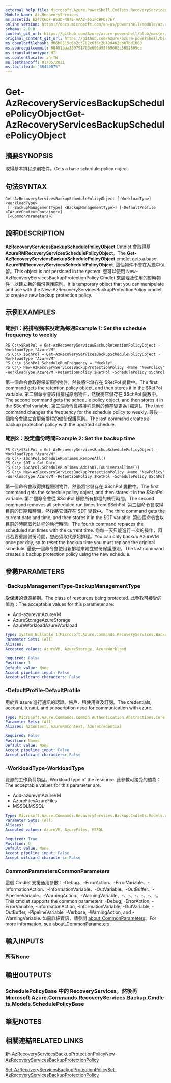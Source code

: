 ```yaml
---
external help file: Microsoft.Azure.PowerShell.Cmdlets.RecoveryServices.Backup.dll-Help.xml
Module Name: Az.RecoveryServices
ms.assetid: E247C6DF-B53D-487E-AAA2-551FCBFD77E7
online version: https://docs.microsoft.com/en-us/powershell/module/az.recoveryservices/get-azrecoveryservicesbackupschedulepolicyobject
schema: 2.0.0
content_git_url: https://github.com/Azure/azure-powershell/blob/master/src/RecoveryServices/RecoveryServices/help/Get-AzRecoveryServicesBackupSchedulePolicyObject.md
original_content_git_url: https://github.com/Azure/azure-powershell/blob/master/src/RecoveryServices/RecoveryServices/help/Get-AzRecoveryServicesBackupSchedulePolicyObject.md
ms.openlocfilehash: d66b8515c6b2c3782c6f6c2b49d462dbb7bd1660
ms.sourcegitcommit: 68451baa389791703e666d95469602c5652609ee
ms.translationtype: MT
ms.contentlocale: zh-TW
ms.lasthandoff: 01/05/2021
ms.locfileid: "98439075"
---
```

# <span data-ttu-id="0d070-101">Get-AzRecoveryServicesBackupSchedulePolicyObject</span><span class="sxs-lookup"><span data-stu-id="0d070-101">Get-AzRecoveryServicesBackupSchedulePolicyObject</span></span>

## <span data-ttu-id="0d070-102">摘要</span><span class="sxs-lookup"><span data-stu-id="0d070-102">SYNOPSIS</span></span>
<span data-ttu-id="0d070-103">取得基本排程原則物件。</span><span class="sxs-lookup"><span data-stu-id="0d070-103">Gets a base schedule policy object.</span></span>

## <span data-ttu-id="0d070-104">句法</span><span class="sxs-lookup"><span data-stu-id="0d070-104">SYNTAX</span></span>

```
Get-AzRecoveryServicesBackupSchedulePolicyObject [-WorkloadType] <WorkloadType>
 [[-BackupManagementType] <BackupManagementType>] [-DefaultProfile <IAzureContextContainer>]
 [<CommonParameters>]
```

## <span data-ttu-id="0d070-105">說明</span><span class="sxs-lookup"><span data-stu-id="0d070-105">DESCRIPTION</span></span>
<span data-ttu-id="0d070-106">**AzRecoveryServicesBackupSchedulePolicyObject** Cmdlet 會取得基 **AzureRMRecoveryServicesSchedulePolicyObject**。</span><span class="sxs-lookup"><span data-stu-id="0d070-106">The **Get-AzRecoveryServicesBackupSchedulePolicyObject** cmdlet gets a base **AzureRMRecoveryServicesSchedulePolicyObject**.</span></span>
<span data-ttu-id="0d070-107">這個物件不會在系統中保留。</span><span class="sxs-lookup"><span data-stu-id="0d070-107">This object is not persisted in the system.</span></span>
<span data-ttu-id="0d070-108">您可以使用 New-AzRecoveryServicesBackupProtectionPolicy Cmdlet 來處理及使用的暫時物件，以建立新的備份保護原則。</span><span class="sxs-lookup"><span data-stu-id="0d070-108">It is temporary object that you can manipulate and use with the New-AzRecoveryServicesBackupProtectionPolicy cmdlet to create a new backup protection policy.</span></span>

## <span data-ttu-id="0d070-109">示例</span><span class="sxs-lookup"><span data-stu-id="0d070-109">EXAMPLES</span></span>

### <span data-ttu-id="0d070-110">範例1：將排程頻率設定為每週</span><span class="sxs-lookup"><span data-stu-id="0d070-110">Example 1: Set the schedule frequency to weekly</span></span>
```
PS C:\>$RetPol = Get-AzRecoveryServicesBackupRetentionPolicyObject -WorkloadType "AzureVM" 
PS C:\> $SchPol = Get-AzRecoveryServicesBackupSchedulePolicyObject -WorkloadType "AzureVM" 
PS C:\> $SchPol.ScheduleRunFrequency = "Weekly"
PS C:\> New-AzRecoveryServicesBackupProtectionPolicy -Name "NewPolicy" -WorkloadType AzureVM -RetentionPolicy $RetPol -SchedulePolicy $SchPol
```

<span data-ttu-id="0d070-111">第一個命令會取得保留原則物件，然後將它儲存在 $RetPol 變數中。</span><span class="sxs-lookup"><span data-stu-id="0d070-111">The first command gets the retention policy object, and then stores it in the $RetPol variable.</span></span>
<span data-ttu-id="0d070-112">第二個命令會取得排程原則物件，然後將它儲存在 $SchPol 變數中。</span><span class="sxs-lookup"><span data-stu-id="0d070-112">The second command gets the schedule policy object, and then stores it in the $SchPol variable.</span></span>
<span data-ttu-id="0d070-113">第三個命令會將排程原則的頻率變更為 [每週]。</span><span class="sxs-lookup"><span data-stu-id="0d070-113">The third command changes the frequency for the schedule policy to weekly.</span></span>
<span data-ttu-id="0d070-114">最後一個命令會建立含更新排程的備份保護原則。</span><span class="sxs-lookup"><span data-stu-id="0d070-114">The last command creates a backup protection policy with the updated schedule.</span></span>

### <span data-ttu-id="0d070-115">範例2：設定備份時間</span><span class="sxs-lookup"><span data-stu-id="0d070-115">Example 2: Set the backup time</span></span>
```
PS C:\>$SchPol = Get-AzRecoveryServicesBackupSchedulePolicyObject -WorkloadType "AzureVM" 
PS C:\> $SchPol.ScheduleRunTimes.RemoveAll()
PS C:\> $DT = Get-Date
PS C:\> $SchPol.ScheduleRunTimes.Add($DT.ToUniversalTime())
PS C:\> New-AzRecoveryServicesBackupProtectionPolicy -Name "NewPolicy" -WorkloadType AzureVM -RetentionPolicy $RetPol -SchedulePolicy $SchPol
```

<span data-ttu-id="0d070-116">第一個命令會取得排程原則物件，然後將它儲存在 $SchPol 變數中。</span><span class="sxs-lookup"><span data-stu-id="0d070-116">The first command gets the schedule policy object, and then stores it in the $SchPol variable.</span></span>
<span data-ttu-id="0d070-117">第二個命令會從 $SchPol 移除所有排程的執行時間。</span><span class="sxs-lookup"><span data-stu-id="0d070-117">The second command removes all scheduled run times from $SchPol.</span></span>
<span data-ttu-id="0d070-118">第三個命令會取得目前的日期和時間，然後將它儲存在 $DT 變數中。</span><span class="sxs-lookup"><span data-stu-id="0d070-118">The third command gets the current date and time, and then stores it in the $DT variable.</span></span>
<span data-ttu-id="0d070-119">第四個命令會以目前的時間取代排程的執行時間。</span><span class="sxs-lookup"><span data-stu-id="0d070-119">The fourth command replaces the scheduled run times with the current time.</span></span>
<span data-ttu-id="0d070-120">您每一天只能進行一次的操作，因此若要重設備份時間，您必須取代原始排程。</span><span class="sxs-lookup"><span data-stu-id="0d070-120">You can only backup AzureVM once per day, so to reset the backup time you must replace the original schedule.</span></span>
<span data-ttu-id="0d070-121">最後一個命令會使用新排程來建立備份保護原則。</span><span class="sxs-lookup"><span data-stu-id="0d070-121">The last command creates a backup protection policy using the new schedule.</span></span>

## <span data-ttu-id="0d070-122">參數</span><span class="sxs-lookup"><span data-stu-id="0d070-122">PARAMETERS</span></span>

### <span data-ttu-id="0d070-123">-BackupManagementType</span><span class="sxs-lookup"><span data-stu-id="0d070-123">-BackupManagementType</span></span>
<span data-ttu-id="0d070-124">受保護的資源類別。</span><span class="sxs-lookup"><span data-stu-id="0d070-124">The class of resources being protected.</span></span> <span data-ttu-id="0d070-125">此參數可接受的值為：</span><span class="sxs-lookup"><span data-stu-id="0d070-125">The acceptable values for this parameter are:</span></span>
- <span data-ttu-id="0d070-126">Add-azurevm</span><span class="sxs-lookup"><span data-stu-id="0d070-126">AzureVM</span></span> 
- <span data-ttu-id="0d070-127">AzureStorage</span><span class="sxs-lookup"><span data-stu-id="0d070-127">AzureStorage</span></span>
- <span data-ttu-id="0d070-128">AzureWorkload</span><span class="sxs-lookup"><span data-stu-id="0d070-128">AzureWorkload</span></span>

```yaml
Type: System.Nullable`1[Microsoft.Azure.Commands.RecoveryServices.Backup.Cmdlets.Models.BackupManagementType]
Parameter Sets: (All)
Aliases:
Accepted values: AzureVM, AzureStorage, AzureWorkload

Required: False
Position: 1
Default value: None
Accept pipeline input: False
Accept wildcard characters: False
```

### <span data-ttu-id="0d070-129">-DefaultProfile</span><span class="sxs-lookup"><span data-stu-id="0d070-129">-DefaultProfile</span></span>
<span data-ttu-id="0d070-130">用於與 azure 進行通訊的認證、帳戶、租使用者及訂閱。</span><span class="sxs-lookup"><span data-stu-id="0d070-130">The credentials, account, tenant, and subscription used for communication with azure.</span></span>

```yaml
Type: Microsoft.Azure.Commands.Common.Authentication.Abstractions.Core.IAzureContextContainer
Parameter Sets: (All)
Aliases: AzContext, AzureRmContext, AzureCredential

Required: False
Position: Named
Default value: None
Accept pipeline input: False
Accept wildcard characters: False
```

### <span data-ttu-id="0d070-131">-WorkloadType</span><span class="sxs-lookup"><span data-stu-id="0d070-131">-WorkloadType</span></span>
<span data-ttu-id="0d070-132">資源的工作負荷類型。</span><span class="sxs-lookup"><span data-stu-id="0d070-132">Workload type of the resource.</span></span> <span data-ttu-id="0d070-133">此參數可接受的值為：</span><span class="sxs-lookup"><span data-stu-id="0d070-133">The acceptable values for this parameter are:</span></span>
- <span data-ttu-id="0d070-134">Add-azurevm</span><span class="sxs-lookup"><span data-stu-id="0d070-134">AzureVM</span></span> 
- <span data-ttu-id="0d070-135">AzureFiles</span><span class="sxs-lookup"><span data-stu-id="0d070-135">AzureFiles</span></span>
- <span data-ttu-id="0d070-136">MSSQL</span><span class="sxs-lookup"><span data-stu-id="0d070-136">MSSQL</span></span>


```yaml
Type: Microsoft.Azure.Commands.RecoveryServices.Backup.Cmdlets.Models.WorkloadType
Parameter Sets: (All)
Aliases:
Accepted values: AzureVM, AzureFiles, MSSQL

Required: True
Position: 0
Default value: None
Accept pipeline input: False
Accept wildcard characters: False
```

### <span data-ttu-id="0d070-137">CommonParameters</span><span class="sxs-lookup"><span data-stu-id="0d070-137">CommonParameters</span></span>
<span data-ttu-id="0d070-138">這個 Cmdlet 支援通用參數：-Debug、-ErrorAction、-ErrorVariable、-InformationAction、-InformationVariable、-OutVariable、-OutBuffer、-PipelineVariable、-WarningAction、-WarningVariable、-、-、-、-、-、-。</span><span class="sxs-lookup"><span data-stu-id="0d070-138">This cmdlet supports the common parameters: -Debug, -ErrorAction, -ErrorVariable, -InformationAction, -InformationVariable, -OutVariable, -OutBuffer, -PipelineVariable, -Verbose, -WarningAction, and -WarningVariable.</span></span> <span data-ttu-id="0d070-139">如需詳細資訊，請參閱 [about_CommonParameters](http://go.microsoft.com/fwlink/?LinkID=113216)。</span><span class="sxs-lookup"><span data-stu-id="0d070-139">For more information, see [about_CommonParameters](http://go.microsoft.com/fwlink/?LinkID=113216).</span></span>

## <span data-ttu-id="0d070-140">輸入</span><span class="sxs-lookup"><span data-stu-id="0d070-140">INPUTS</span></span>

### <span data-ttu-id="0d070-141">所有</span><span class="sxs-lookup"><span data-stu-id="0d070-141">None</span></span>

## <span data-ttu-id="0d070-142">輸出</span><span class="sxs-lookup"><span data-stu-id="0d070-142">OUTPUTS</span></span>

### <span data-ttu-id="0d070-143">SchedulePolicyBase 中的 RecoveryServices，然後再</span><span class="sxs-lookup"><span data-stu-id="0d070-143">Microsoft.Azure.Commands.RecoveryServices.Backup.Cmdlets.Models.SchedulePolicyBase</span></span>

## <span data-ttu-id="0d070-144">筆記</span><span class="sxs-lookup"><span data-stu-id="0d070-144">NOTES</span></span>

## <span data-ttu-id="0d070-145">相關連結</span><span class="sxs-lookup"><span data-stu-id="0d070-145">RELATED LINKS</span></span>

[<span data-ttu-id="0d070-146">新-AzRecoveryServicesBackupProtectionPolicy</span><span class="sxs-lookup"><span data-stu-id="0d070-146">New-AzRecoveryServicesBackupProtectionPolicy</span></span>](./New-AzRecoveryServicesBackupProtectionPolicy.md)

[<span data-ttu-id="0d070-147">Set-AzRecoveryServicesBackupProtectionPolicy</span><span class="sxs-lookup"><span data-stu-id="0d070-147">Set-AzRecoveryServicesBackupProtectionPolicy</span></span>](./Set-AzRecoveryServicesBackupProtectionPolicy.md)


